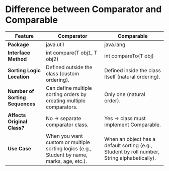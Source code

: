 # Difference between Comparator and Comparable

| **Feature**                   | **Comparator**                                                        | **Comparable**                                        |
|-------------------------------|-----------------------------------------------------------------------|-------------------------------------------------------|
| **Package**                   | java.util                                                             | java.lang                                             |
| **Interface Method**          | int compare(T obj1, T obj2)                                           | int compareTo(T obj)                                  |
| **Sorting Logic Location**    | Defined outside the class (custom ordering).                          | Defined inside the class itself (natural ordering).   |
| **Number of Sorting Sequences**   | Can define multiple sorting orders by creating multiple comparators.  | Only one (natural order).                             |
| **Affects Original Class?**   | No → separate comparator class.                                       | Yes → class must implement Comparable.                |
| **Use Case**                  | When you want custom or multiple sorting logics (e.g., Student by name, marks, age, etc.). | When an object has a default sorting (e.g., Student by roll number, String alphabetically). |